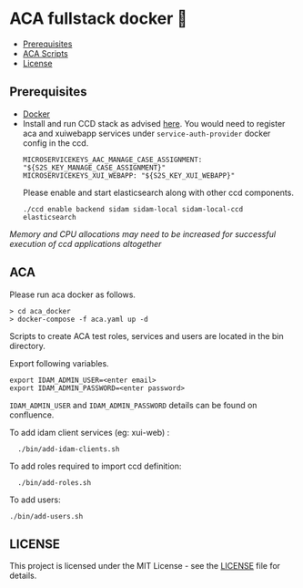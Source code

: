 # ACA fullstack docker :whale:

- [Prerequisites](#prerequisites)
- [ACA Scripts](#ACA)
- [License](#license)

## Prerequisites

- [Docker](https://www.docker.com)
- Install and run CCD stack as advised [here](https://github.com/hmcts/ccd-docker).
  You would need to register aca and xuiwebapp services under `service-auth-provider` docker config in the ccd.
  ```
  MICROSERVICEKEYS_AAC_MANAGE_CASE_ASSIGNMENT: "${S2S_KEY_MANAGE_CASE_ASSIGNMENT}"
  MICROSERVICEKEYS_XUI_WEBAPP: "${S2S_KEY_XUI_WEBAPP}"
  ```
  Please enable and start elasticsearch along with other ccd components.
  ```
  ./ccd enable backend sidam sidam-local sidam-local-ccd elasticsearch
  ```
*Memory and CPU allocations may need to be increased for successful execution of ccd applications altogether*

## ACA

Please run aca docker as follows. 
```
> cd aca_docker
> docker-compose -f aca.yaml up -d
```

Scripts to create ACA test roles, services and users are located in the bin directory.

Export following variables.
```
export IDAM_ADMIN_USER=<enter email>
export IDAM_ADMIN_PASSWORD=<enter password>
```
`IDAM_ADMIN_USER` and `IDAM_ADMIN_PASSWORD` details can be found on confluence.

To add idam client services (eg: xui-web) :

```
  ./bin/add-idam-clients.sh
```

To add roles required to import ccd definition:

```
  ./bin/add-roles.sh
```

To add users:

```
./bin/add-users.sh
```

## LICENSE

This project is licensed under the MIT License - see the [LICENSE](LICENSE.md) file for details.
